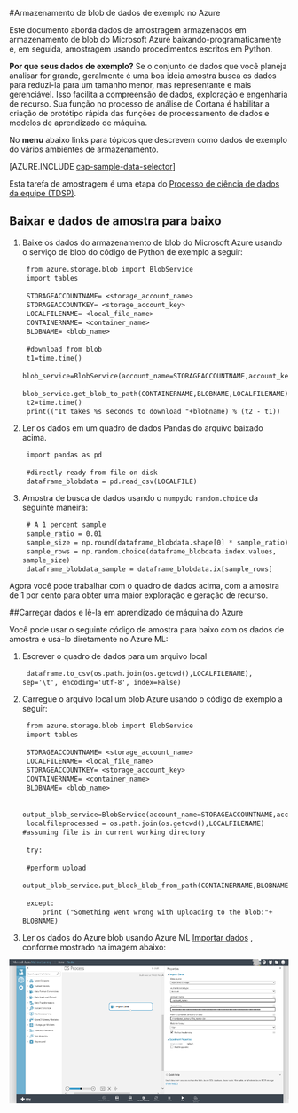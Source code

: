 <properties 
    pageTitle="Armazenamento de blob de dados de exemplo no Azure | Microsoft Azure" 
    description="Dados de exemplo no armazenamento de Blob do Azure" 
    services="machine-learning,storage" 
    documentationCenter="" 
    authors="bradsev" 
    manager="jhubbard" 
    editor="cgronlun" />

<tags 
    ms.service="machine-learning" 
    ms.workload="data-services" 
    ms.tgt_pltfrm="na" 
    ms.devlang="na" 
    ms.topic="article" 
    ms.date="09/19/2016" 
    ms.author="fashah;garye;bradsev" /> 

#<a name="heading"></a>Armazenamento de blob de dados de exemplo no Azure


Este documento aborda dados de amostragem armazenados em armazenamento de blob do Microsoft Azure baixando-programaticamente e, em seguida, amostragem usando procedimentos escritos em Python.

**Por que seus dados de exemplo?**
Se o conjunto de dados que você planeja analisar for grande, geralmente é uma boa ideia amostra busca os dados para reduzi-la para um tamanho menor, mas representante e mais gerenciável. Isso facilita a compreensão de dados, exploração e engenharia de recurso. Sua função no processo de análise de Cortana é habilitar a criação de protótipo rápida das funções de processamento de dados e modelos de aprendizado de máquina.

No **menu** abaixo links para tópicos que descrevem como dados de exemplo do vários ambientes de armazenamento. 

[AZURE.INCLUDE [cap-sample-data-selector](../../includes/cap-sample-data-selector.md)]

Esta tarefa de amostragem é uma etapa do [Processo de ciência de dados da equipe (TDSP)](https://azure.microsoft.com/documentation/learning-paths/cortana-analytics-process/).


## <a name="download-and-down-sample-data"></a>Baixar e dados de amostra para baixo
1. Baixe os dados do armazenamento de blob do Microsoft Azure usando o serviço de blob do código de Python de exemplo a seguir: 

        from azure.storage.blob import BlobService
        import tables
        
        STORAGEACCOUNTNAME= <storage_account_name>
        STORAGEACCOUNTKEY= <storage_account_key>
        LOCALFILENAME= <local_file_name>        
        CONTAINERNAME= <container_name>
        BLOBNAME= <blob_name>

        #download from blob
        t1=time.time()
        blob_service=BlobService(account_name=STORAGEACCOUNTNAME,account_key=STORAGEACCOUNTKEY)
        blob_service.get_blob_to_path(CONTAINERNAME,BLOBNAME,LOCALFILENAME)
        t2=time.time()
        print(("It takes %s seconds to download "+blobname) % (t2 - t1))

2. Ler os dados em um quadro de dados Pandas do arquivo baixado acima.

        import pandas as pd

        #directly ready from file on disk
        dataframe_blobdata = pd.read_csv(LOCALFILE)

3. Amostra de busca de dados usando o `numpy`do `random.choice` da seguinte maneira:

        # A 1 percent sample
        sample_ratio = 0.01 
        sample_size = np.round(dataframe_blobdata.shape[0] * sample_ratio)
        sample_rows = np.random.choice(dataframe_blobdata.index.values, sample_size)
        dataframe_blobdata_sample = dataframe_blobdata.ix[sample_rows]

Agora você pode trabalhar com o quadro de dados acima, com a amostra de 1 por cento para obter uma maior exploração e geração de recurso.

##<a name="heading"></a>Carregar dados e lê-la em aprendizado de máquina do Azure

Você pode usar o seguinte código de amostra para baixo com os dados de amostra e usá-lo diretamente no Azure ML:

1. Escrever o quadro de dados para um arquivo local

        dataframe.to_csv(os.path.join(os.getcwd(),LOCALFILENAME), sep='\t', encoding='utf-8', index=False)

2. Carregue o arquivo local um blob Azure usando o código de exemplo a seguir:

        from azure.storage.blob import BlobService
        import tables

        STORAGEACCOUNTNAME= <storage_account_name>
        LOCALFILENAME= <local_file_name>
        STORAGEACCOUNTKEY= <storage_account_key>
        CONTAINERNAME= <container_name>
        BLOBNAME= <blob_name>

        output_blob_service=BlobService(account_name=STORAGEACCOUNTNAME,account_key=STORAGEACCOUNTKEY)    
        localfileprocessed = os.path.join(os.getcwd(),LOCALFILENAME) #assuming file is in current working directory
        
        try:
       
        #perform upload
        output_blob_service.put_block_blob_from_path(CONTAINERNAME,BLOBNAME,localfileprocessed)
        
        except:         
            print ("Something went wrong with uploading to the blob:"+ BLOBNAME)

3. Ler os dados do Azure blob usando Azure ML [Importar dados](https://msdn.microsoft.com/library/azure/4e1b0fe6-aded-4b3f-a36f-39b8862b9004/) , conforme mostrado na imagem abaixo:
 
![blob de leitor](./media/machine-learning-data-science-sample-data-blob/reader_blob.png)

 
